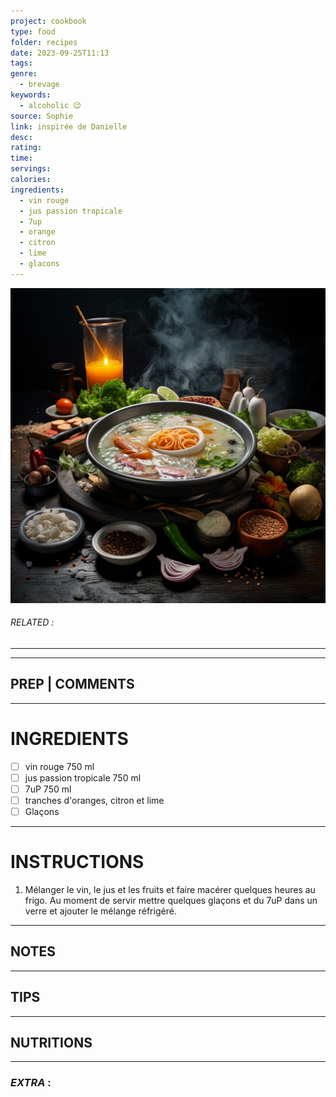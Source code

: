 ```yaml
---
project: cookbook
type: food
folder: recipes
date: 2023-09-25T11:13
tags: 
genre:
  - brevage
keywords:
  - alcoholic 😉
source: Sophie
link: inspirée de Danielle
desc: 
rating: 
time: 
servings: 
calories: 
ingredients:
  - vin rouge
  - jus passion tropicale
  - 7up
  - orange
  - citron
  - lime
  - glacons
---
```


![IMAGE](_default.png)

###### *RELATED* : 
---


---
## PREP | COMMENTS



---
# INGREDIENTS

- [ ] vin rouge 750 ml
- [ ] jus passion tropicale 750 ml
- [ ] 7uP 750 ml
- [ ] tranches d'oranges, citron et lime
- [ ] Glaçons

---
# INSTRUCTIONS

1. Mélanger le vin, le jus et les fruits et faire macérer quelques heures au frigo. Au moment de servir mettre quelques glaçons et du 7uP dans un verre et ajouter le mélange réfrigéré.

---
## NOTES



---
## TIPS



---
## NUTRITIONS



---
### *EXTRA* :



